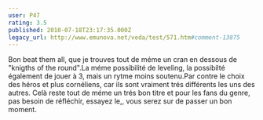 ```yaml
---
user: P47
rating: 3.5
published: 2010-07-18T23:17:35.000Z
legacy_url: http://www.emunova.net/veda/test/571.htm#comment-13875
---
```

Bon beat them all, que je trouves tout de méme un cran en dessous de "knigths of the round".La méme possibilité de leveling, la possibilté également de jouer à 3, mais un rytme moins soutenu.Par contre le choix des héros et plus cornéliens, car ils sont vraiment trés différents les uns des autres.
Celà reste tout de méme un trés bon titre et pour les fans du genre, pas besoin de réfléchir, essayez le,, vous serez sur de passer un bon moment.